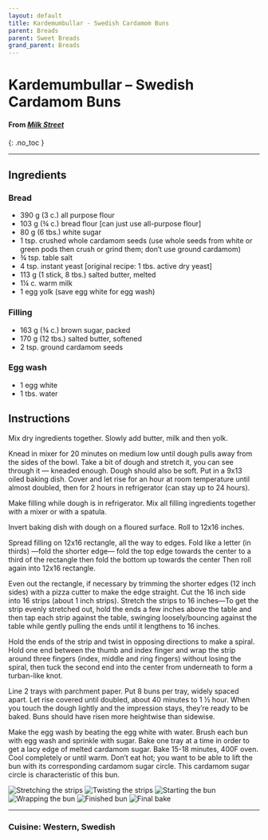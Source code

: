 ```yaml
---
layout: default
title: Kardemumbullar - Swedish Cardamom Buns
parent: Breads
parent: Sweet Breads
grand_parent: Breads
---
```


# Kardemumbullar – Swedish Cardamom Buns
#### From <i><a href="https://www.177milkstreet.com/recipes/swedish-cardamom-buns-kardemummabullar" target="_blank">Milk Street</a></i>
{: .no_toc }

---

## Ingredients
### Bread
<ul>
	<li>390 g (3 c.) all purpose flour</li>
	<li>103 g (¾ c.) bread flour [can just use all-purpose flour]</li>
	<li>80 g (6 tbs.) white sugar</li>
	<li>1 tsp. crushed whole cardamom seeds (use whole seeds from white or green pods then crush or grind
them; don’t use ground cardamom)</li>
	<li>¾ tsp. table salt</li>
	<li>4 tsp. instant yeast [original recipe: 1 tbs. active dry yeast]</li>
	<li>113 g (1 stick, 8 tbs.) salted butter, melted</li>
	<li>1¼ c. warm milk</li>
	<li>1 egg yolk (save egg white for egg wash)</li>
</ul>

### Filling
<ul>
	<li>163 g (¾ c.) brown sugar, packed</li>
	<li>170 g (12 tbs.) salted butter, softened</li>
	<li>2 tsp. ground cardamom seeds</li>
</ul>

### Egg wash
<ul>
	<li>1 egg white</li>
	<li>1 tbs. water</li>
</ul>

## Instructions
Mix dry ingredients together. Slowly add butter, milk and then yolk.

Knead in mixer for 20 minutes on medium low until dough pulls away from the sides of the bowl. Take a bit of dough and stretch it, you can see through it — kneaded enough. Dough should also be soft. Put in a 9x13 oiled baking dish. Cover and let rise for an hour at room temperature until almost doubled, then for 2 hours in refrigerator (can stay up to 24 hours).

Make filling while dough is in refrigerator. Mix all filling ingredients together with a mixer or with a spatula.

Invert baking dish with dough on a floured surface. Roll to 12x16 inches.

Spread filling on 12x16 rectangle, all the way to edges. Fold like a letter (in thirds) —fold the shorter edge— fold the top edge towards the center to a third of the rectangle then fold the bottom up towards the center Then roll again into 12x16 rectangle.

Even out the rectangle, if necessary by trimming the shorter edges (12 inch sides) with a pizza cutter to make the edge straight. Cut the 16 inch side into 16 strips (about 1 inch strips). Stretch the strips to 16 inches—To get the strip evenly stretched out, hold the ends a few inches above the table and then tap each strip against the table, swinging loosely/bouncing against the table while gently pulling the ends until it lengthens to 16 inches.

Hold the ends of the strip and twist in opposing directions to make a spiral. Hold one end between the thumb and index finger and wrap the strip around three fingers (index, middle and ring fingers) without losing the spiral, then tuck the second end into the center from underneath to form a turban-like knot.

Line 2 trays with parchment paper. Put 8 buns per tray, widely spaced apart. Let rise covered until doubled, about 40 minutes to 1 1⁄2 hour. When you touch the dough lightly and the impression stays, they’re ready to be baked. Buns should have risen more heightwise than sidewise.

Make the egg wash by beating the egg white with water. Brush each bun with egg wash and sprinkle with sugar. Bake one tray at a time in order to get a lacy edge of melted cardamom sugar. Bake 15-18 minutes, 400F oven. Cool completely or until warm. Don’t eat hot; you want to be able to lift the bun with its corresponding cardamom sugar circle. This cardamom sugar circle is characteristic of this bun.

![Stretching the strips](/cardamom_buns/swedish-cardamom-buns-kardemummabullar-step-6.jpg)
![Twisting the strips](/cardamom_buns/swedish-cardamom-buns-kardemummabullar-step-7.jpg)
![Starting the bun](/cardamom_buns/swedish-cardamom-buns-kardemummabullar-step-8.jpg)
![Wrapping the bun](/cardamom_buns/swedish-cardamom-buns-kardemummabullar-step-9.jpg)
![Finished bun](/cardamom_buns/swedish-cardamom-buns-kardemummabullar-step-10.jpg)
![Final bake](/cardamom_buns/swedish-cardamom-buns-kardemummabullar-v.jpg)

--- 

### Cuisine: Western, Swedish